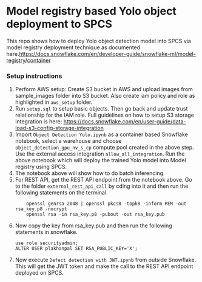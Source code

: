 # Model registry based Yolo object deployment to SPCS

This repo shows how to deploy Yolo object detection model into SPCS via model registry deployment technique as documented here.https://docs.snowflake.com/en/developer-guide/snowflake-ml/model-registry/container


### Setup instructions
1. Perform AWS setup: Create S3 bucket in AWS and upload images from sample_images folder into S3 bucket. Also create iam policy and role as highlighted in `aws_setup` folder. 
1. Run `setup.sql` to setup basic objects. Then go back and update trust relationship for the IAM role. Full guidelines on how to setup S3 storage integration is here: https://docs.snowflake.com/en/user-guide/data-load-s3-config-storage-integration
2. Import `Object Detection Yolo.ipynb` as a container based Snowflake notebook, select a warehouse and choose `object_detection_gpu_nv_s_cp` compute pool created in the above step. Use the external access integration `allow_all_integration`. Run the above notebook which will deploy the trained Yolo model into Model registry using SPCS.
3. The notebook above will show how to do batch inferencing. 
4. For REST API, get the REST API endpoint from the notebook above. Go to the folder `external_rest_api_call` by cding into it and then run the following statements on the terminal.
    ```
        openssl genrsa 2048 | openssl pkcs8 -topk8 -inform PEM -out rsa_key.p8 -nocrypt
        openssl rsa -in rsa_key.p8 -pubout -out rsa_key.pub
    ```
5. Now copy the key from rsa_key.pub and then run the following statements in snowflake.
    ```
    use role securityadmin;
    ALTER USER plakhanpal SET RSA_PUBLIC_KEY='X';
    ```
6. Now execute `Defect detection with JWT.ipynb` from outside Snowflake. This will get the JWT token and make the call to the REST API endpoint deployed on SPCS.